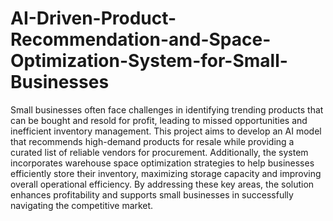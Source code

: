 # AI-Driven-Product-Recommendation-and-Space-Optimization-System-for-Small-Businesses
Small businesses often face challenges in identifying trending products that can be bought and resold for profit, leading to missed opportunities and inefficient inventory management. This project aims to develop an AI model that recommends high-demand products for resale while providing a curated list of reliable vendors for procurement. Additionally, the system incorporates warehouse space optimization strategies to help businesses efficiently store their inventory, maximizing storage capacity and improving overall operational efficiency. By addressing these key areas, the solution enhances profitability and supports small businesses in successfully navigating the competitive market.
